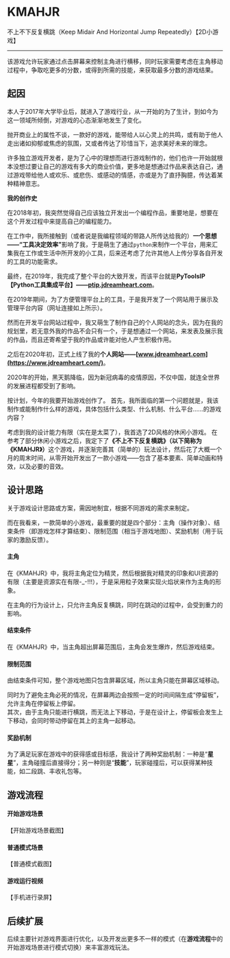 # KMAHJR
不上不下反复横跳（Keep Midair And Horizontal Jump Repeatedly）【2D小游戏】

----
该游戏允许玩家通过点击屏幕来控制主角进行横移，同时玩家需要考虑在主角移动过程中，争取吃更多的分数，或得到所需的技能，来获取最多分数的游戏结果。

## 起因
本人于2017年大学毕业后，就进入了游戏行业，从一开始的为了生计，到如今为这一领域所倾倒，对游戏的心态渐渐地发生了变化。  

抛开商业上的属性不谈，一款好的游戏，能带给人以心灵上的共鸣，或有助于他人走出诸如抑郁或焦虑的氛围，又或者传达了珍惜当下，追求美好未来的理念。  

许多独立游戏开发者，是为了心中的理想而进行游戏制作的，他们也许一开始就根本没想过要让自己的游戏有多大的商业价值，更多地是想通过作品来表达自己，通过游戏带给他人或欢乐、或悲伤、或感动的情感，亦或是为了直抒胸臆，传达着某种精神意志。  

**我的创作史**

在2018年初，我突然觉得自己应该独立开发出一个编程作品，重要地是，想要在这个开发过程中来提高自己的编程能力。  

在工作中，我所接触到（或者说是我编程领域的带路人所传达给我的）<strong>一个思想——“工具决定效率”</strong>影响了我，于是萌生了通过`python`来制作一个平台，用来汇集我在工作或生活中所开发的小工具，后来还考虑了允许其他人上传分享各自开发的工具的功能需求。  

最终，在2019年，我完成了整个平台的大致开发，而该平台就是<strong>PyToolsIP【Python工具集成平台】——[ptip.jdreamheart.com](https://ptip.jdreamheart.com/)</strong>。  

在2019年期间，为了方便管理平台上的工具，于是我开发了一个网站用于展示及管理平台内容（网址连接如上所示）。  

然而在开发平台网站过程中，我又萌生了制作自己的个人网站的念头，因为在我的规划里，若无意外我的作品不会只有一个，于是想通过一个网站，来发表及展示我的作品，而且还寄希望于我的作品或许能对他人产生积极作用。  

之后在2020年初，正式上线了我的<strong>个人网站——[www.jdreamheart.com](https://www.jdreamheart.com/)</strong>。  

2020年的开始，黑天鹅降临，因为新冠病毒的疫情原因，不仅中国，就连全世界的发展进程都受到了影响。  

按计划，今年的我要开始游戏创作了。
首先，我所面临的第一个问题就是，我该制作或能制作什么样的游戏，具体包括什么类型、什么机制、什么平台......的游戏内容？  

考虑到我的设计能力有限（实在是太菜了），我首选了2D风格的休闲小游戏。
在参考了部分休闲小游戏之后，我定下了<strong>《不上不下反复横跳》（以下简称为《KMAHJR》）</strong>这个游戏，并逐渐完善其（简单的）玩法设计，然后花了大概一个月的周末时间，从零开始开发出了一款小游戏——包含了基本要素、简单动画和特效，以及必要的音效。


## 设计思路
关于游戏设计思路或方案，需因地制宜，根据不同游戏的需求来制定。  

而在我看来，一款简单的小游戏，最重要的就是四个部分：主角（操作对象）、结束条件（即游戏怎样才算结束）、限制范围（相当于游戏地图）、奖励机制（用于玩家的激励反馈）。  

#### 主角
在《KMAHJR》中，我将主角定位为精灵，然后根据我对精灵的印象和UI资源的有限（主要是资源实在有限-_-!!!），于是采用粒子效果实现火焰状来作为主角的形象。  

在主角的行为设计上，只允许主角反复横跳，同时在跳动的过程中，会受到重力的影响。  

#### 结束条件
在《KMAHJR》中，当主角超出屏幕范围后，主角会发生爆炸，然后游戏结束。

#### 限制范围
由结束条件可知，整个游戏地图只包含屏幕区域，所以主角只能在屏幕区域移动。  

同时为了避免主角必死的情况，在屏幕两边会按照一定的时间间隔生成“停留板”，允许主角在停留板上停留。  
其次，由于主角只能进行横跳，而无法上下移动，于是在设计上，停留板会发生上下移动，会同时带动停留在其上的主角一起移动。  

#### 奖励机制
为了满足玩家在游戏中的获得感或目标感，我设计了两种奖励机制：一种是“**星星**”，主角碰撞后直接得分；另一种则是“**技能**”，玩家碰撞后，可以获得某种技能，如二段跳、丰收礼包等。

## 游戏流程
#### 开始游戏场景
【开始游戏场景截图】

#### 普通模式场景
【普通模式截图】

#### 游戏运行视频
【手机进行录屏】

## 后续扩展
后续主要针对游戏界面进行优化，以及开发出更多不一样的模式（在**游戏流程**中的开始游戏场景进行模式切换）来丰富游戏玩法。  
